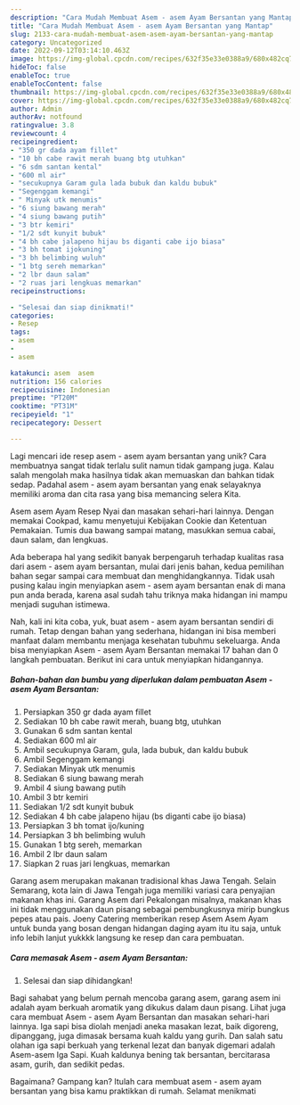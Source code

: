 ```yaml
---
description: "Cara Mudah Membuat Asem - asem Ayam Bersantan yang Mantap"
title: "Cara Mudah Membuat Asem - asem Ayam Bersantan yang Mantap"
slug: 2133-cara-mudah-membuat-asem-asem-ayam-bersantan-yang-mantap
category: Uncategorized
date: 2022-09-12T03:14:10.463Z
image: https://img-global.cpcdn.com/recipes/632f35e33e0388a9/680x482cq70/asem-asem-ayam-bersantan-foto-resep-utama.jpg
hideToc: false
enableToc: true
enableTocContent: false
thumbnail: https://img-global.cpcdn.com/recipes/632f35e33e0388a9/680x482cq70/asem-asem-ayam-bersantan-foto-resep-utama.jpg
cover: https://img-global.cpcdn.com/recipes/632f35e33e0388a9/680x482cq70/asem-asem-ayam-bersantan-foto-resep-utama.jpg
author: Admin
authorAv: notfound
ratingvalue: 3.8
reviewcount: 4
recipeingredient:
- "350 gr dada ayam fillet"
- "10 bh cabe rawit merah buang btg utuhkan"
- "6 sdm santan kental"
- "600 ml air"
- "secukupnya Garam gula lada bubuk dan kaldu bubuk"
- "Segenggam kemangi"
- " Minyak utk menumis"
- "6 siung bawang merah"
- "4 siung bawang putih"
- "3 btr kemiri"
- "1/2 sdt kunyit bubuk"
- "4 bh cabe jalapeno hijau bs diganti cabe ijo biasa"
- "3 bh tomat ijokuning"
- "3 bh belimbing wuluh"
- "1 btg sereh memarkan"
- "2 lbr daun salam"
- "2 ruas jari lengkuas memarkan"
recipeinstructions:

- "Selesai dan siap dinikmati!"
categories:
- Resep
tags:
- asem
- 
- asem

katakunci: asem  asem 
nutrition: 156 calories
recipecuisine: Indonesian
preptime: "PT20M"
cooktime: "PT31M"
recipeyield: "1"
recipecategory: Dessert

---
```





Lagi mencari ide resep asem - asem ayam bersantan yang unik? Cara membuatnya sangat tidak terlalu sulit namun tidak gampang juga. Kalau salah mengolah maka hasilnya tidak akan memuaskan dan bahkan tidak sedap. Padahal asem - asem ayam bersantan yang enak selayaknya memiliki aroma dan cita rasa yang bisa memancing selera Kita.





Asem asem Ayam Resep Nyai dan masakan sehari-hari lainnya. Dengan memakai Cookpad, kamu menyetujui Kebijakan Cookie dan Ketentuan Pemakaian. Tumis dua bawang sampai matang, masukkan semua cabai, daun salam, dan lengkuas.

Ada beberapa hal yang sedikit banyak berpengaruh terhadap kualitas rasa dari asem - asem ayam bersantan, mulai dari jenis bahan, kedua pemilihan bahan segar sampai cara membuat dan menghidangkannya. Tidak usah pusing kalau ingin menyiapkan asem - asem ayam bersantan enak di mana pun anda berada, karena asal sudah tahu triknya maka hidangan ini mampu menjadi suguhan istimewa.






Nah, kali ini kita coba, yuk, buat asem - asem ayam bersantan sendiri di rumah. Tetap dengan bahan yang sederhana, hidangan ini bisa memberi manfaat dalam membantu menjaga kesehatan tubuhmu sekeluarga. Anda bisa menyiapkan Asem - asem Ayam Bersantan memakai 17 bahan dan 0 langkah pembuatan. Berikut ini cara untuk menyiapkan hidangannya.

<!--inarticleads1-->

##### Bahan-bahan dan bumbu yang diperlukan dalam pembuatan Asem - asem Ayam Bersantan:

1. Persiapkan 350 gr dada ayam fillet
1. Sediakan 10 bh cabe rawit merah, buang btg, utuhkan
1. Gunakan 6 sdm santan kental
1. Sediakan 600 ml air
1. Ambil secukupnya Garam, gula, lada bubuk, dan kaldu bubuk
1. Ambil Segenggam kemangi
1. Sediakan  Minyak utk menumis
1. Sediakan 6 siung bawang merah
1. Ambil 4 siung bawang putih
1. Ambil 3 btr kemiri
1. Sediakan 1/2 sdt kunyit bubuk
1. Sediakan 4 bh cabe jalapeno hijau (bs diganti cabe ijo biasa)
1. Persiapkan 3 bh tomat ijo/kuning
1. Persiapkan 3 bh belimbing wuluh
1. Gunakan 1 btg sereh, memarkan
1. Ambil 2 lbr daun salam
1. Siapkan 2 ruas jari lengkuas, memarkan


Garang asem merupakan makanan tradisional khas Jawa Tengah. Selain Semarang, kota lain di Jawa Tengah juga memiliki variasi cara penyajian makanan khas ini. Garang Asem dari Pekalongan misalnya, makanan khas ini tidak menggunakan daun pisang sebagai pembungkusnya mirip bungkus pepes atau pais. Joeny Catering memberikan resep Asem Asem Ayam untuk bunda yang bosan dengan hidangan daging ayam itu itu saja, untuk info lebih lanjut yukkkk langsung ke resep dan cara pembuatan. 

<!--inarticleads2-->

##### Cara memasak Asem - asem Ayam Bersantan:


1. Selesai dan siap dihidangkan!

Bagi sahabat yang belum pernah mencoba garang asem, garang asem ini adalah ayam berkuah aromatik yang dikukus dalam daun pisang. Lihat juga cara membuat Asem - asem Ayam Bersantan dan masakan sehari-hari lainnya. Iga sapi bisa diolah menjadi aneka masakan lezat, baik digoreng, dipanggang, juga dimasak bersama kuah kaldu yang gurih. Dan salah satu olahan iga sapi berkuah yang terkenal lezat dan banyak digemari adalah Asem-asem Iga Sapi. Kuah kaldunya bening tak bersantan, bercitarasa asam, gurih, dan sedikit pedas. 

Bagaimana? Gampang kan? Itulah cara membuat asem - asem ayam bersantan yang bisa kamu praktikkan di rumah. Selamat menikmati
